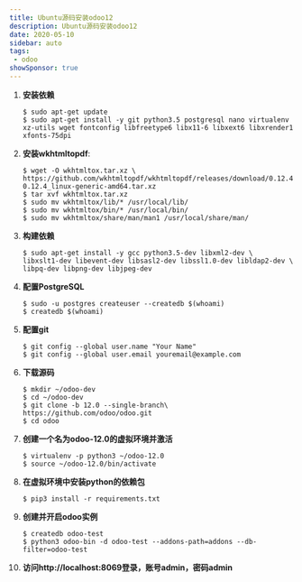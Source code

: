 ```yaml
---
title: Ubuntu源码安装odoo12
description: Ubuntu源码安装odoo12
date: 2020-05-10
sidebar: auto
tags:
 - odoo
showSponsor: true
---
```


1. **安装依赖**

   ```shell
   $ sudo apt-get update
   $ sudo apt-get install -y git python3.5 postgresql nano virtualenv xz-utils wget fontconfig libfreetype6 libx11-6 libxext6 libxrender1 xfonts-75dpi
   ```

   

2. **安装wkhtmltopdf**:

   ```shell
   $ wget -O wkhtmltox.tar.xz \ https://github.com/wkhtmltopdf/wkhtmltopdf/releases/download/0.12.4/wkhtmltox-0.12.4_linux-generic-amd64.tar.xz 
   $ tar xvf wkhtmltox.tar.xz
   $ sudo mv wkhtmltox/lib/* /usr/local/lib/
   $ sudo mv wkhtmltox/bin/* /usr/local/bin/
   $ sudo mv wkhtmltox/share/man/man1 /usr/local/share/man/
   ```

   

3. **构建依赖**

   ```shell
   $ sudo apt-get install -y gcc python3.5-dev libxml2-dev \
   libxslt1-dev libevent-dev libsasl2-dev libssl1.0-dev libldap2-dev \
   libpq-dev libpng-dev libjpeg-dev
   ```

   

4. **配置PostgreSQL**

   ```shell
   $ sudo -u postgres createuser --createdb $(whoami)
   $ createdb $(whoami)
   ```

   

5. **配置git**

   ```shell
   $ git config --global user.name "Your Name"
   $ git config --global user.email youremail@example.com
   ```

   

6. **下载源码**

   ```shell
   $ mkdir ~/odoo-dev
   $ cd ~/odoo-dev
   $ git clone -b 12.0 --single-branch\ https://github.com/odoo/odoo.git
   $ cd odoo
   ```

   

7. **创建一个名为odoo-12.0的虚拟环境并激活**

   ```shell
   $ virtualenv -p python3 ~/odoo-12.0
   $ source ~/odoo-12.0/bin/activate
   ```

   

8. **在虚拟环境中安装python的依赖包**

   ```shell
   $ pip3 install -r requirements.txt
   ```

   

9. **创建并开启odoo实例**

   ```shell
   $ createdb odoo-test
   $ python3 odoo-bin -d odoo-test --addons-path=addons --db-filter=odoo-test
   ```

   

10. **访问http://localhost:8069登录，账号admin，密码admin** 